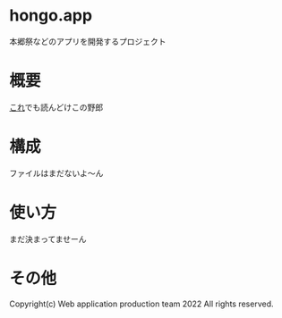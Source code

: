 # hongo.app
本郷祭などのアプリを開発するプロジェクト
# 概要
[これ](https://1drv.ms/u/s!Aon8nRZeqfoukzWwV8x0jwOCffax?e=hWWfsY)でも読んどけこの野郎
# 構成
ファイルはまだないよ～ん
# 使い方
まだ決まってませーん
# その他
Copyright(c) Web application production team 2022 All rights reserved.
